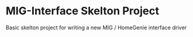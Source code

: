 ﻿# MIG-Interface Skelton Project
﻿Basic skelton project for writing a new MIG / HomeGenie interface driver
